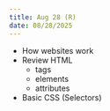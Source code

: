 ```yaml
---
title: Aug 28 (R)
date: 08/28/2025
---
```


- How websites work
- Review HTML
  - tags
  - elements
  - attributes
- Basic CSS (Selectors)
